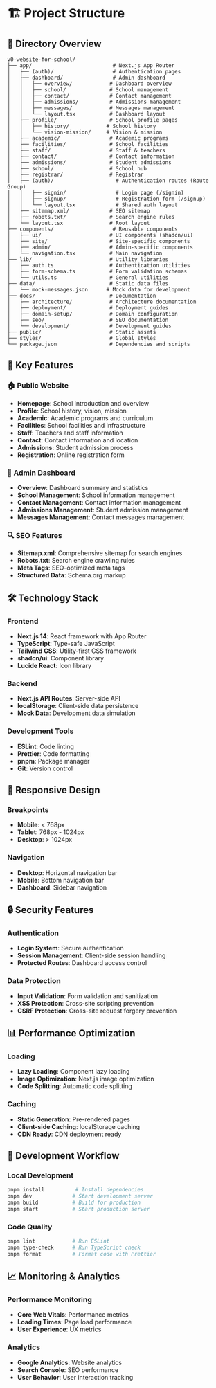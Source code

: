 # 🏗️ Project Structure

## 📁 Directory Overview

```
v0-website-for-school/
├── app/                          # Next.js App Router
│   ├── (auth)/                   # Authentication pages
│   ├── dashboard/                # Admin dashboard
│   │   ├── overview/            # Dashboard overview
│   │   ├── school/              # School management
│   │   ├── contact/             # Contact management
│   │   ├── admissions/          # Admissions management
│   │   ├── messages/            # Messages management
│   │   └── layout.tsx           # Dashboard layout
│   ├── profile/                 # School profile pages
│   │   ├── history/            # School history
│   │   └── vision-mission/     # Vision & mission
│   ├── academic/                # Academic programs
│   ├── facilities/              # School facilities
│   ├── staff/                   # Staff & teachers
│   ├── contact/                 # Contact information
│   ├── admissions/              # Student admissions
│   ├── school/                  # School hub
│   ├── registrar/               # Registrar
│   ├── (auth)/                    # Authentication routes (Route Group)
│   │   ├── signin/                # Login page (/signin)
│   │   ├── signup/                # Registration form (/signup)
│   │   └── layout.tsx             # Shared auth layout
│   ├── sitemap.xml/             # SEO sitemap
│   ├── robots.txt/              # Search engine rules
│   └── layout.tsx               # Root layout
├── components/                   # Reusable components
│   ├── ui/                      # UI components (shadcn/ui)
│   ├── site/                    # Site-specific components
│   ├── admin/                   # Admin-specific components
│   └── navigation.tsx           # Main navigation
├── lib/                         # Utility libraries
│   ├── auth.ts                  # Authentication utilities
│   ├── form-schema.ts           # Form validation schemas
│   └── utils.ts                 # General utilities
├── data/                        # Static data files
│   └── mock-messages.json      # Mock data for development
├── docs/                        # Documentation
│   ├── architecture/            # Architecture documentation
│   ├── deployment/              # Deployment guides
│   ├── domain-setup/            # Domain configuration
│   ├── seo/                     # SEO documentation
│   └── development/             # Development guides
├── public/                      # Static assets
├── styles/                      # Global styles
└── package.json                 # Dependencies and scripts
```

## 🎯 Key Features

### 🏠 Public Website
- **Homepage**: School introduction and overview
- **Profile**: School history, vision, mission
- **Academic**: Academic programs and curriculum
- **Facilities**: School facilities and infrastructure
- **Staff**: Teachers and staff information
- **Contact**: Contact information and location
- **Admissions**: Student admission process
- **Registration**: Online registration form

### 🔧 Admin Dashboard
- **Overview**: Dashboard summary and statistics
- **School Management**: School information management
- **Contact Management**: Contact information management
- **Admissions Management**: Student admission management
- **Messages Management**: Contact messages management

### 🔍 SEO Features
- **Sitemap.xml**: Comprehensive sitemap for search engines
- **Robots.txt**: Search engine crawling rules
- **Meta Tags**: SEO-optimized meta tags
- **Structured Data**: Schema.org markup

## 🛠️ Technology Stack

### Frontend
- **Next.js 14**: React framework with App Router
- **TypeScript**: Type-safe JavaScript
- **Tailwind CSS**: Utility-first CSS framework
- **shadcn/ui**: Component library
- **Lucide React**: Icon library

### Backend
- **Next.js API Routes**: Server-side API
- **localStorage**: Client-side data persistence
- **Mock Data**: Development data simulation

### Development Tools
- **ESLint**: Code linting
- **Prettier**: Code formatting
- **pnpm**: Package manager
- **Git**: Version control

## 📱 Responsive Design

### Breakpoints
- **Mobile**: < 768px
- **Tablet**: 768px - 1024px
- **Desktop**: > 1024px

### Navigation
- **Desktop**: Horizontal navigation bar
- **Mobile**: Bottom navigation bar
- **Dashboard**: Sidebar navigation

## 🔒 Security Features

### Authentication
- **Login System**: Secure authentication
- **Session Management**: Client-side session handling
- **Protected Routes**: Dashboard access control

### Data Protection
- **Input Validation**: Form validation and sanitization
- **XSS Protection**: Cross-site scripting prevention
- **CSRF Protection**: Cross-site request forgery prevention

## 📊 Performance Optimization

### Loading
- **Lazy Loading**: Component lazy loading
- **Image Optimization**: Next.js image optimization
- **Code Splitting**: Automatic code splitting

### Caching
- **Static Generation**: Pre-rendered pages
- **Client-side Caching**: localStorage caching
- **CDN Ready**: CDN deployment ready

## 🧪 Development Workflow

### Local Development
```bash
pnpm install          # Install dependencies
pnpm dev             # Start development server
pnpm build           # Build for production
pnpm start           # Start production server
```

### Code Quality
```bash
pnpm lint            # Run ESLint
pnpm type-check      # Run TypeScript check
pnpm format          # Format code with Prettier
```

## 📈 Monitoring & Analytics

### Performance Monitoring
- **Core Web Vitals**: Performance metrics
- **Loading Times**: Page load performance
- **User Experience**: UX metrics

### Analytics
- **Google Analytics**: Website analytics
- **Search Console**: SEO performance
- **User Behavior**: User interaction tracking
